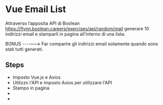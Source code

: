 Vue Email List
===

Attraverso l’apposita API di Boolean
https://flynn.boolean.careers/exercises/api/random/mail
generare 10 indirizzi email e stamparli in pagina all’interno di una lista.

BONUS ------>
Far comparire gli indirizzi email solamente quando sono stati tutti generati.

## Steps
- Imposto Vue.js e Axios
- Utilizzo l'API e imposto Axios per utilizzare l'API
- Stampo in pagina 
- 
- 
